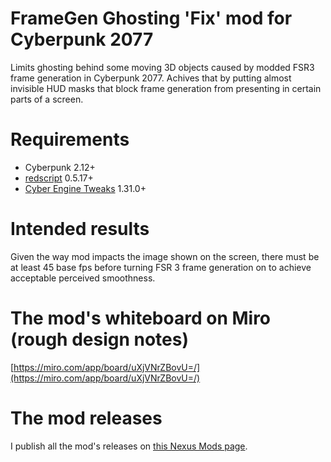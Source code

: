 # FrameGen Ghosting 'Fix' mod for Cyberpunk 2077
Limits ghosting behind some moving 3D objects caused by modded FSR3 frame generation in Cyberpunk 2077. Achives that by putting almost invisible HUD masks that block frame generation from presenting in certain parts of a screen.

# Requirements
+ Cyberpunk 2.12+
+ [redscript](https://github.com/jac3km4/redscript) 0.5.17+
+ [Cyber Engine Tweaks](https://github.com/maximegmd/CyberEngineTweaks) 1.31.0+

# Intended results
Given the way mod impacts the image shown on the screen, there must be at least 45 base fps before turning FSR 3 frame generation on to achieve acceptable perceived smoothness.

# The mod's whiteboard on Miro (rough design notes)
[https://miro.com/app/board/uXjVNrZBovU=/](https://miro.com/app/board/uXjVNrZBovU=/)

# The mod releases
I publish all the mod's releases on [this Nexus Mods page](https://www.nexusmods.com/cyberpunk2077/mods/13029).
